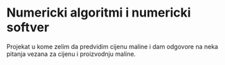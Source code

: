 # Numericki algoritmi i numericki softver
Projekat u kome zelim da predvidim cijenu maline i dam odgovore na neka pitanja vezana za cijenu i proizvodnju maline.
